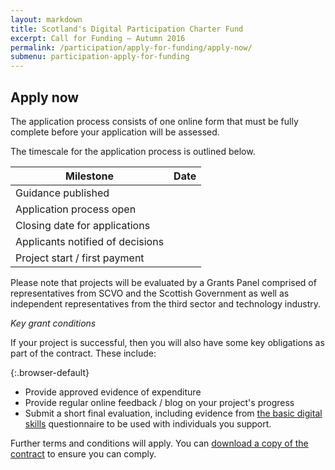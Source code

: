 ```yaml
---
layout: markdown
title: Scotland's Digital Participation Charter Fund
excerpt: Call for Funding – Autumn 2016
permalink: /participation/apply-for-funding/apply-now/
submenu: participation-apply-for-funding
---
```


## Apply now

The application process consists of one online form that must be fully complete before your application will be assessed.

The timescale for the application process is outlined below.

| **Milestone** | **Date** |
| --- | --- |
| Guidance published |   |
| Application process open |   |
| Closing date for applications |   |
| Applicants notified of decisions |   |
| Project start / first payment |   |

Please note that projects will be evaluated by a Grants Panel comprised of representatives from SCVO and the Scottish Government as well as independent representatives from the third sector and technology industry.

_Key grant conditions_

If your project is successful, then you will also have some key obligations as part of the contract. These include:

{:.browser-default}
* Provide approved evidence of expenditure
* Provide regular online feedback / blog on your project&#39;s progress
* Submit a short final evaluation, including evidence from [the basic digital skills](/files/BDS-assessment.pdf) questionnaire to be used with individuals you support.

Further terms and conditions will apply. You can [download a copy of the contract](/files/Challenge%20Fund%20Contract.pdf) to ensure you can comply.